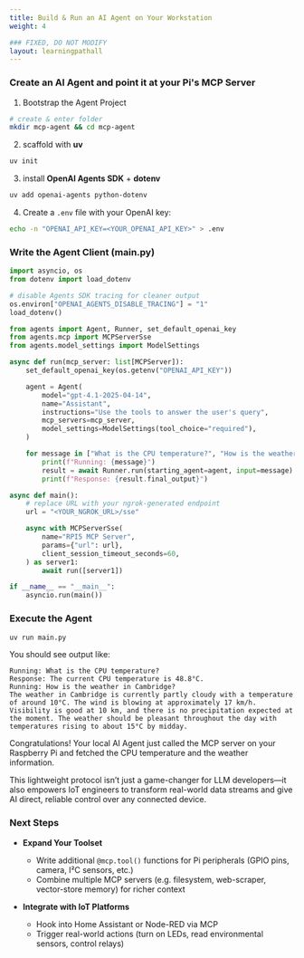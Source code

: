 ```yaml
---
title: Build & Run an AI Agent on Your Workstation
weight: 4

### FIXED, DO NOT MODIFY
layout: learningpathall
---
```


### Create an AI Agent and point it at your Pi's MCP Server
1. Bootstrap the Agent Project
```bash
# create & enter folder
mkdir mcp-agent && cd mcp-agent
```
2. scaffold with **uv**
```bash
uv init
```
3. install **OpenAI Agents SDK** + **dotenv**
```bash
uv add openai-agents python-dotenv
```
4. Create a `.env` file with your OpenAI key:
```bash
echo -n "OPENAI_API_KEY=<YOUR_OPENAI_API_KEY>" > .env
```

### Write the Agent Client (main.py)
```python
import asyncio, os
from dotenv import load_dotenv

# disable Agents SDK tracing for cleaner output
os.environ["OPENAI_AGENTS_DISABLE_TRACING"] = "1"
load_dotenv()

from agents import Agent, Runner, set_default_openai_key
from agents.mcp import MCPServerSse
from agents.model_settings import ModelSettings

async def run(mcp_server: list[MCPServer]):
    set_default_openai_key(os.getenv("OPENAI_API_KEY"))

    agent = Agent(
        model="gpt-4.1-2025-04-14",
        name="Assistant",
        instructions="Use the tools to answer the user's query",
        mcp_servers=mcp_server,
        model_settings=ModelSettings(tool_choice="required"),
    )

    for message in ["What is the CPU temperature?", "How is the weather in Cambridge?"]:
        print(f"Running: {message}")
        result = await Runner.run(starting_agent=agent, input=message)
        print(f"Response: {result.final_output}")

async def main():
    # replace URL with your ngrok-generated endpoint
    url = "<YOUR_NGROK_URL>/sse"

    async with MCPServerSse(
        name="RPI5 MCP Server",
        params={"url": url},
        client_session_timeout_seconds=60,
    ) as server1:
        await run([server1])

if __name__ == "__main__":
    asyncio.run(main())
```

### Execute the Agent
```bash
uv run main.py
```
You should see output like:
```output
Running: What is the CPU temperature?
Response: The current CPU temperature is 48.8°C.
Running: How is the weather in Cambridge?
The weather in Cambridge is currently partly cloudy with a temperature of around 10°C. The wind is blowing at approximately 17 km/h. Visibility is good at 10 km, and there is no precipitation expected at the moment. The weather should be pleasant throughout the day with temperatures rising to about 15°C by midday.
```

Congratulations! Your local AI Agent just called the MCP server on your Raspberry Pi and fetched the CPU temperature and the weather information.

This lightweight protocol isn’t just a game-changer for LLM developers—it also empowers IoT engineers to transform real-world data streams and give AI direct, reliable control over any connected device.

### Next Steps
- **Expand Your Toolset**  
   - Write additional `@mcp.tool()` functions for Pi peripherals (GPIO pins, camera, I²C sensors, etc.)  
   - Combine multiple MCP servers (e.g. filesystem, web-scraper, vector-store memory) for richer context  

- **Integrate with IoT Platforms**  
   - Hook into Home Assistant or Node-RED via MCP  
   - Trigger real-world actions (turn on LEDs, read environmental sensors, control relays)  
